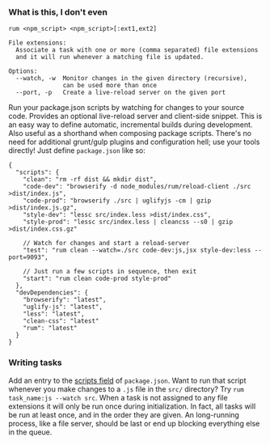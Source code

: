 ### What is this, I don't even
```
rum <npm_script> <npm_script>[:ext1,ext2]

File extensions:
  Associate a task with one or more (comma separated) file extensions
  and it will run whenever a matching file is updated.

Options:
  --watch, -w  Monitor changes in the given directory (recursive),
               can be used more than once
  --port, -p   Create a live-reload server on the given port
```
Run your package.json scripts by watching for changes to your source code. Provides an optional live-reload server and client-side snippet. This is an easy way to define automatic, incremental builds during development. Also useful as a shorthand when composing package scripts. There's no need for additional grunt/gulp plugins and configuration hell; use your tools directly! Just define `package.json` like so:
```
{
  "scripts": {
    "clean": "rm -rf dist && mkdir dist",
    "code-dev": "browserify -d node_modules/rum/reload-client ./src >dist/index.js",
    "code-prod": "browserify ./src | uglifyjs -cm | gzip >dist/index.js.gz",
    "style-dev": "lessc src/index.less >dist/index.css",
    "style-prod": "lessc src/index.less | cleancss --s0 | gzip >dist/index.css.gz"

    // Watch for changes and start a reload-server
    "test": "rum clean --watch=./src code-dev:js,jsx style-dev:less --port=9093",

    // Just run a few scripts in sequence, then exit
    "start": "rum clean code-prod style-prod"
  },
  "devDependencies": {
    "browserify": "latest",
    "uglify-js": "latest",
    "less": "latest",
    "clean-css": "latest"
    "rum": "latest"
  }
}
```

### Writing tasks
Add an entry to the [scripts field](https://docs.npmjs.com/misc/scripts) of `package.json`. Want to run that script whenever you make changes to a `.js` file in the `src/` directory? Try `rum task_name:js --watch src`. When a task is not assigned to any file extensions it will only be run once during initialization. In fact, all tasks will be run at least once, and in the order they are given. An long-running process, like a file server, should be last or end up blocking everything else in the queue.
